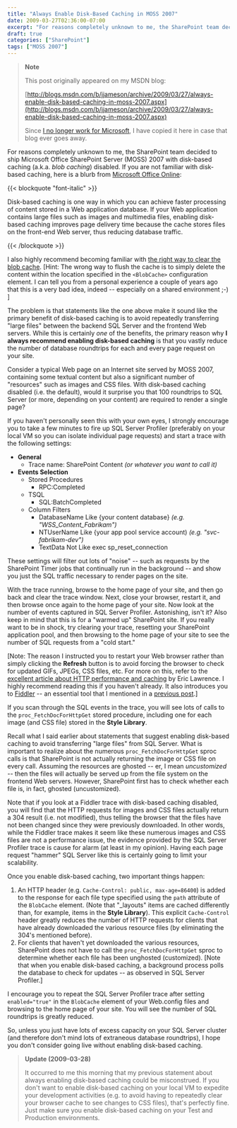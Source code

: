 ```yaml
---
title: "Always Enable Disk-Based Caching in MOSS 2007"
date: 2009-03-27T02:36:00-07:00
excerpt: "For reasons completely unknown to me, the SharePoint team decided to ship Microsoft Office SharePoint Server (MOSS) 2007 with disk-based caching (a.k.a. blob caching ) disabled. If you are not familiar with disk-based caching, here is a blurb from Microsoft..."
draft: true
categories: ["SharePoint"]
tags: ["MOSS 2007"]
---
```


> **Note**
>
> This post originally appeared on my MSDN blog:
>
> [http://blogs.msdn.com/b/jjameson/archive/2009/03/27/always-enable-disk-based-caching-in-moss-2007.aspx](http://blogs.msdn.com/b/jjameson/archive/2009/03/27/always-enable-disk-based-caching-in-moss-2007.aspx)
>
> Since [I no longer work for Microsoft](/blog/jjameson/2011/09/02/last-day-with-microsoft), I have copied it here in case that blog ever goes away.

For reasons completely unknown to me, the SharePoint team decided to ship Microsoft Office SharePoint Server (MOSS) 2007 with disk-based caching (a.k.a. *blob caching*) disabled. If you are not familiar with disk-based caching, here is a blurb from [Microsoft Office Online](http://office.microsoft.com/en-us/sharepointserver/HA101762841033.aspx):

{{< blockquote "font-italic" >}}

Disk-based caching is one way in which you can achieve faster processing of content stored in a Web application database. If your Web application contains large files such as images and multimedia files, enabling disk-based caching improves page delivery time because the cache stores files on the front-end Web server, thus reducing database traffic.

{{< /blockquote >}}

I also highly recommend becoming familiar with [the right way to clear the blob cache](http://msdn.microsoft.com/en-us/library/aa604896.aspx). [Hint: The wrong way to flush the cache is to simply delete the content within the location specified in the `<BlobCache>` configuration element. I can tell you from a personal experience a couple of years ago that this is a very bad idea, indeed -- especially on a shared environment ;-) ]

The problem is that statements like the one above make it sound like the primary benefit of disk-based caching is to avoid repeatedly transferring "large files" between the backend SQL Server and the frontend Web servers. While this is certainly *one* of the benefits, the primary reason why **I always recommend enabling disk-based caching** is that you vastly reduce the number of database roundtrips for each and every page request on your site.

Consider a typical Web page on an Internet site served by MOSS 2007, containing some textual content but also a significant number of "resources" such as images and CSS files. With disk-based caching disabled (i.e. the default), would it surprise you that 100 roundtrips to SQL Server (or more, depending on your content) are required to render a single page?

If you haven't personally seen this with your own eyes, I strongly encourage you to take a few minutes to fire up SQL Server Profiler (preferably on your local VM so you can isolate individual page requests) and start a trace with the following settings:

- **General**
  - Trace name: SharePoint Content *(or whatever you want to call it)*
- **Events Selection**
  - Stored Procedures
    - RPC:Completed
  - TSQL
    - SQL:BatchCompleted
  - Column Filters
    - DatabaseName Like {your content database} *(e.g. "WSS\_Content\_Fabrikam")*
    - NTUserName Like {your app pool service account) *(e.g. "svc-fabrikam-dev")*
    - TextData Not Like exec sp\_reset\_connection

These settings will filter out lots of "noise" -- such as requests by the SharePoint Timer jobs that continually run in the background -- and show you just the SQL traffic necessary to render pages on the site.

With the trace running, browse to the home page of your site, and then go back and clear the trace window. Next, close your browser, restart it, and then browse once again to the home page of your site. Now look at the number of events captured in SQL Server Profiler. Astonishing, isn't it? Also keep in mind that this is for a "warmed up" SharePoint site. If you really want to be in shock, try clearing your trace, resetting your SharePoint application pool, and then browsing to the home page of your site to see the number of SQL requests from a "cold start."

[Note: The reason I instructed you to restart your Web browser rather than simply clicking the **Refresh** button is to avoid forcing the browser to check for updated GIFs, JPEGs, CSS files, etc. For more on this, refer to the [excellent article about HTTP performance and caching](http://msdn.microsoft.com/en-us/library/bb250442%28VS.85%29.aspx) by Eric Lawrence. I highly recommend reading this if you haven't already. It also introduces you to [Fiddler](http://www.fiddlertool.com) -- an essential tool that I mentioned in a [previous post](/blog/jjameson/2008/06/27/fiddler-wpad-slowperformance).]

If you scan through the SQL events in the trace, you will see lots of calls to the `proc_FetchDocForHttpGet` stored procedure, including one for each image (and CSS file) stored in the **Style Library**.

Recall what I said earlier about statements that suggest enabling disk-based caching to avoid transferring "large files" from SQL Server. What is important to realize about the numerous `proc_FetchDocForHttpGet` sproc calls is that SharePoint is not actually returning the image or CSS file on every call. Assuming the resources are ghosted -- er, I mean *uncustomized* -- then the files will actually be served up from the file system on the frontend Web servers. However, SharePoint first has to check whether each file is, in fact, ghosted (uncustomized).

Note that if you look at a Fiddler trace with disk-based caching disabled, you will find that the HTTP requests for images and CSS files actually return a 304 result (i.e. not modified), thus telling the browser that the files have not been changed since they were previously downloaded. In other words, while the Fiddler trace makes it seem like these numerous images and CSS files are not a performance issue, the evidence provided by the SQL Server Profiler trace is cause for alarm (at least in my opinion). Having each page request "hammer" SQL Server like this is certainly going to limit your scalability.

Once you enable disk-based caching, two important things happen:

1. An HTTP header (e.g. `Cache-Control: public, max-age=86400`) is added to the response for each file type specified using the `path` attribute of the `BlobCache` element. (Note that "\_layouts" items are cached differently than, for example, items in the **Style Library**). This explicit `Cache-Control` header greatly reduces the number of HTTP requests for clients that have already downloaded the various resource files (by eliminating the 304's mentioned before).
2. For clients that haven't yet downloaded the various resources, SharePoint does not have to call the `proc_FetchDocForHttpGet` sproc to determine whether each file has been unghosted (customized). [Note that when you enable disk-based caching, a background process polls the database to check for updates -- as observed in SQL Server Profiler.]

I encourage you to repeat the SQL Server Profiler trace after setting `enabled="true"` in the `BlobCache` element of your Web.config files and browsing to the home page of your site. You will see the number of SQL roundtrips is greatly reduced.

So, unless you just have lots of excess capacity on your SQL Server cluster (and therefore don't mind lots of extraneous database roundtrips), I hope you don't consider going live without enabling disk-based caching.

> **Update (2009-03-28)**
>
> It occurred to me this morning that my previous statement about always enabling disk-based caching could be misconstrued. If you don't want to enable disk-based caching on your local VM to expedite your development activities (e.g. to avoid having to repeatedly clear your browser cache to see changes to CSS files), that's perfectly fine. Just make sure you enable disk-based caching on your Test and Production environments.

